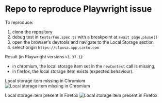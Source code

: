 # Repo to reproduce Playwright issue #

To reproduce:
1. clone the repository
2. debug test in `tests/foo.spec.ts` with a breakpoint at `await page.pause()`
3. open the browser's devtools and navigate to the Local Storage section
4. select origin `https://clausa.app.carto.com`

Result (in Playwright versions `>1.37.1`):
* in chromium, the local storage item set in the `newContext` call is missing;
* in firefox, the local storage item exists (expected behaviour).

Local storage item missing in Chromium
![Local storage item missing in Chromium](https://github.com/user-attachments/assets/ab5caff2-75a6-4e53-a228-eba2286d9cbd)

Local storage item present in Firefox
![Local storage item present in Firefox](https://github.com/user-attachments/assets/b1947bec-b4e5-4d66-a4cd-c8e682ff442b)
